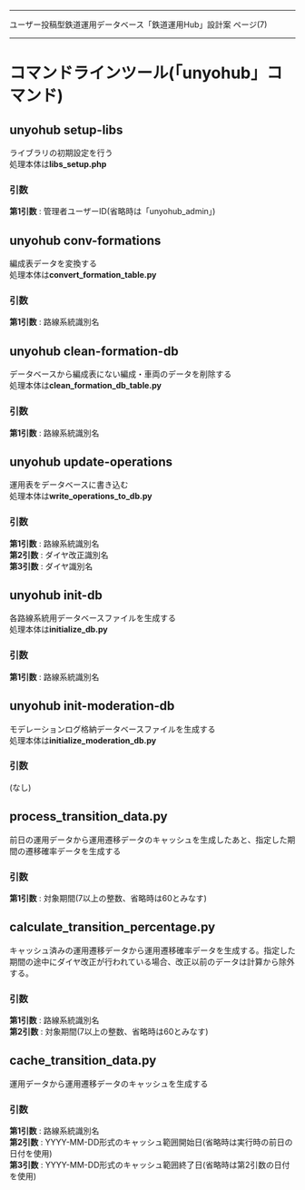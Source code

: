 --------------------------------------------------------------------------------

  ユーザー投稿型鉄道運用データベース「鉄道運用Hub」設計案    ページ(7)

--------------------------------------------------------------------------------

# コマンドラインツール(「unyohub」コマンド)

## unyohub setup-libs
ライブラリの初期設定を行う  
処理本体は**libs_setup.php**

### 引数
**第1引数** : 管理者ユーザーID(省略時は「unyohub_admin」)


## unyohub conv-formations
編成表データを変換する  
処理本体は**convert_formation_table.py**

### 引数
**第1引数** : 路線系統識別名


## unyohub clean-formation-db
データベースから編成表にない編成・車両のデータを削除する  
処理本体は**clean_formation_db_table.py**

### 引数
**第1引数** : 路線系統識別名


## unyohub update-operations
運用表をデータベースに書き込む  
処理本体は**write_operations_to_db.py**

### 引数
**第1引数** : 路線系統識別名  
**第2引数** : ダイヤ改正識別名  
**第3引数** : ダイヤ識別名


## unyohub init-db
各路線系統用データベースファイルを生成する  
処理本体は**initialize_db.py**

### 引数
**第1引数** : 路線系統識別名


## unyohub init-moderation-db
モデレーションログ格納データベースファイルを生成する  
処理本体は**initialize_moderation_db.py**

### 引数
(なし)


## process_transition_data.py
前日の運用データから運用遷移データのキャッシュを生成したあと、指定した期間の遷移確率データを生成する

### 引数
**第1引数** : 対象期間(7以上の整数、省略時は60とみなす)


## calculate_transition_percentage.py
キャッシュ済みの運用遷移データから運用遷移確率データを生成する。指定した期間の途中にダイヤ改正が行われている場合、改正以前のデータは計算から除外する。

### 引数
**第1引数** : 路線系統識別名  
**第2引数** : 対象期間(7以上の整数、省略時は60とみなす)


## cache_transition_data.py
運用データから運用遷移データのキャッシュを生成する

### 引数
**第1引数** : 路線系統識別名  
**第2引数** : YYYY-MM-DD形式のキャッシュ範囲開始日(省略時は実行時の前日の日付を使用)  
**第3引数** : YYYY-MM-DD形式のキャッシュ範囲終了日(省略時は第2引数の日付を使用)
